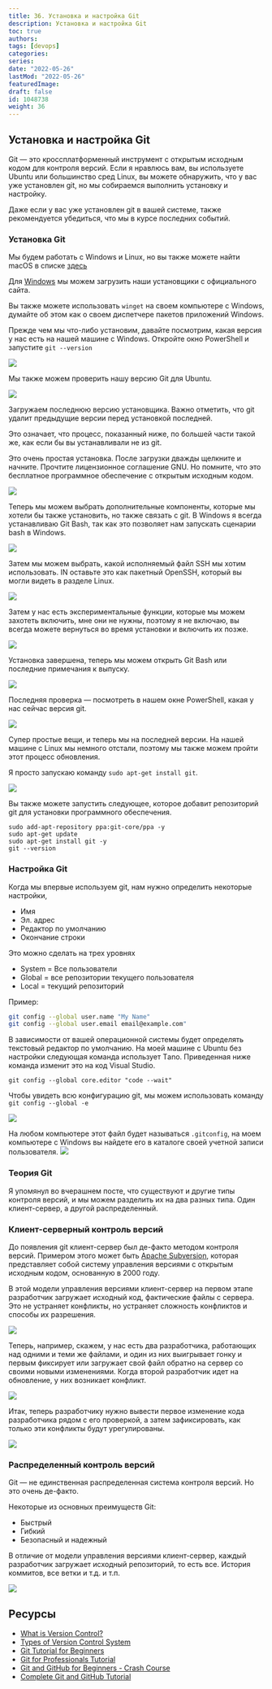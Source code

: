 ```yaml
---
title: 36. Установка и настройка Git
description: Установка и настройка Git
toc: true
authors:
tags: [devops]
categories:
series: 
date: "2022-05-26"
lastMod: "2022-05-26"
featuredImage:
draft: false
id: 1048738
weight: 36
---
```

## Установка и настройка Git

Git — это кроссплатформенный инструмент с открытым исходным кодом для контроля версий. Если я нравлюсь вам, вы используете Ubuntu или большинство сред Linux, вы можете обнаружить, что у вас уже установлен git, но мы собираемся выполнить установку и настройку.

Даже если у вас уже установлен git в вашей системе, также рекомендуется убедиться, что мы в курсе последних событий.

### Установка Git

Мы будем работать с Windows и Linux, но вы также можете найти macOS в списке [здесь](https://git-scm.com/book/en/v2/Getting-Started-Installing-Git)

Для [Windows](https://git-scm.com/download/win) мы можем загрузить наши установщики с официального сайта.

Вы также можете использовать `winget` на своем компьютере с Windows, думайте об этом как о своем диспетчере пакетов приложений Windows.

Прежде чем мы что-либо установим, давайте посмотрим, какая версия у нас есть на нашей машине с Windows. Откройте окно PowerShell и запустите  `git --version`

![](../images/Day36_Git1.ru.png?v1)

Мы также можем проверить нашу версию Git для Ubuntu.

![](../images/Day36_Git2.ru.png?v1)

Загружаем последнюю версию установщика. Важно отметить, что git удалит предыдущие версии перед установкой последней.

Это означает, что процесс, показанный ниже, по большей части такой же, как если бы вы устанавливали не из git.

Это очень простая установка. После загрузки дважды щелкните и начните. Прочтите лицензионное соглашение GNU. Но помните, что это бесплатное программное обеспечение с открытым исходным кодом.

![](../images/Day36_Git3.ru.png?v1)

Теперь мы можем выбрать дополнительные компоненты, которые мы хотели бы также установить, но также связать с git. В Windows я всегда устанавливаю Git Bash, так как это позволяет нам запускать сценарии bash в Windows.

![](../images/Day36_Git4.ru.png?v1)

Затем мы можем выбрать, какой исполняемый файл SSH мы хотим использовать. IN оставьте это как пакетный OpenSSH, который вы могли видеть в разделе Linux.

![](../images/Day36_Git5.ru.png?v1)

Затем у нас есть экспериментальные функции, которые мы можем захотеть включить, мне они не нужны, поэтому я не включаю, вы всегда можете вернуться во время установки и включить их позже.

![](../images/Day36_Git6.ru.png?v1)

Установка завершена, теперь мы можем открыть Git Bash или последние примечания к выпуску.

![](../images/Day36_Git7.ru.png?v1)

Последняя проверка — посмотреть в нашем окне PowerShell, какая у нас сейчас версия git.

![](../images/Day36_Git8.ru.png?v1)

Супер простые вещи, и теперь мы на последней версии. На нашей машине с Linux мы немного отстали, поэтому мы также можем пройти этот процесс обновления.

Я просто запускаю команду `sudo apt-get install git`.

![](../images/Day36_Git9.ru.png?v1)

Вы также можете запустить следующее, которое добавит репозиторий git для установки программного обеспечения.

```
sudo add-apt-repository ppa:git-core/ppa -y
sudo apt-get update
sudo apt-get install git -y
git --version
```

### Настройка Git

Когда мы впервые используем git, нам нужно определить некоторые настройки,

- Имя
- Эл. адрес
- Редактор по умолчанию
- Окончание строки

Это можно сделать на трех уровнях

- System = Все пользователи
- Global = все репозитории текущего пользователя
- Local = текущий репозиторий

Пример:

```bash
git config --global user.name "My Name"
git config --global user.email email@example.com"
```

В зависимости от вашей операционной системы будет определять текстовый редактор по умолчанию. На моей машине с Ubuntu без настройки следующая команда использует Тano. Приведенная ниже команда изменит это на код Visual Studio.

`git config --global core.editor "code --wait"`

Чтобы увидеть всю конфигурацию git, мы можем использовать команду `git config --global -e`

![](../images/Day36_Git10.ru.png?v1)

На любом компьютере этот файл будет называться `.gitconfig`, на моем компьютере с Windows вы найдете его в каталоге своей учетной записи пользователя.
![](../images/Day36_Git11.ru.png?v1)

### Теория Git

Я упомянул во вчерашнем посте, что существуют и другие типы контроля версий, и мы можем разделить их на два разных типа. Один клиент-сервер, а другой распределенный.

### Клиент-серверный контроль версий

До появления git клиент-сервер был де-факто методом контроля версий. Примером этого может быть [Apache Subversion](https://subversion.apache.org/), которая представляет собой систему управления версиями с открытым исходным кодом, основанную в 2000 году.

В этой модели управления версиями клиент-сервер на первом этапе разработчик загружает исходный код, фактические файлы с сервера. Это не устраняет конфликты, но устраняет сложность конфликтов и способы их разрешения.

![](../images/Day36_Git12.ru.png?v1)

Теперь, например, скажем, у нас есть два разработчика, работающих над одними и теми же файлами, и один из них выигрывает гонку и первым фиксирует или загружает свой файл обратно на сервер со своими новыми изменениями. Когда второй разработчик идет на обновление, у них возникает конфликт.

![](../images/Day36_Git13.ru.png?v1)

Итак, теперь разработчику нужно вывести первое изменение кода разработчика рядом с его проверкой, а затем зафиксировать, как только эти конфликты будут урегулированы.

![](../images/Day36_Git15.ru.png?v1)

### Распределенный контроль версий

Git — не единственная распределенная система контроля версий. Но это очень де-факто.

Некоторые из основных преимуществ Git:

- Быстрый
- Гибкий
- Безопасный и надежный

В отличие от модели управления версиями клиент-сервер, каждый разработчик загружает исходный репозиторий, то есть все. История коммитов, все ветки и т.д. и т.п.

![](../images/Day36_Git16.ru.png?v1)

## Ресурсы

- [What is Version Control?](https://www.youtube.com/watch?v=Yc8sCSeMhi4)
- [Types of Version Control System](https://www.youtube.com/watch?v=kr62e_n6QuQ)
- [Git Tutorial for Beginners](https://www.youtube.com/watch?v=8JJ101D3knE&t=52s)
- [Git for Professionals Tutorial](https://www.youtube.com/watch?v=Uszj_k0DGsg)
- [Git and GitHub for Beginners - Crash Course](https://www.youtube.com/watch?v=RGOj5yH7evk&t=8s)
- [Complete Git and GitHub Tutorial](https://www.youtube.com/watch?v=apGV9Kg7ics)

